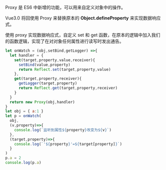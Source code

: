 Proxy 是 ES6 中新增的功能，可以用来自定义对象中的操作。

Vue3.0 将回使用 Proxy 来替换原本的 **Object.defineProperty** 来实现数据响应式。

使用 proxy 实现数据响应式，自定义 set 和 get 函数，在原本的逻辑中加入我们的函数逻辑，实现了在对对象任何属性进行读写时发出通告。
```js
let onWatch = (obj,setBind,getLogger) =>{
  let handler = {
    set(target,property,value,receiver){
      setBind(value,property)
      return Reflect.set(target,property,value)
    },
    get(target,property,receiver){
      getLogger(target,property)
      return Reflect.get(target,property,receiver)
    }
  }
  return new Proxy(obj,handler)
}
let obj = { a:1 }
let p = onWatch(
  obj,
  (v,property)=>{
    console.log(`监听到属性${property}改变为${v}`)
  },
  (target,property)=>{
    console.log(`'${property}'=${target[property]}`)
  }
)
p.a = 2
console.log(p.a)
```
